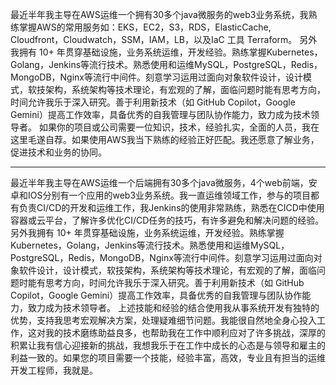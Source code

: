 最近半年我主导在AWS运维一个拥有30多个java微服务的web3业务系统，我熟练掌握AWS的常用服务如：EKS，EC2，S3，RDS，ElasticCache, Cloudfront，Cloudwatch，SSM，IAM，LB，以及IaC 工具 Terraform。
另外我拥有 10+ 年贯穿基础设施，业务系统运维，开发经验。熟练掌握Kubernetes，Golang，Jenkins等流行技术。熟悉使用和运维MySQL，PostgreSQL，Redis，MongoDB，Nginx等流行中间件。刻意学习运用过面向对象软件设计，设计模式，软技架构，系统架构等技术理论，有宏观的了解，面临问题时能有思考方向，时间允许我乐于深入研究。善于利用新技术（如 GitHub Copilot，Google Gemini）提高工作效率，具备优秀的自我管理与团队协作能力，致力成为技术领导者。
如果你的项目或公司需要一位知识，技术，经验扎实，全面的人员，我在这里毛遂自荐。如果使用AWS我当下熟练的经验正好匹配。我还愿意了解业务，促进技术和业务的协同。

---

最近半年我主导在AWS运维一个后端拥有30多个java微服务，4个web前端，安卓和IOS分别有一个应用的web3业务系统。我一直运维领域工作，参与的项目都有负责CI/CD的开发和运维工作，我Jenkins的使用非常熟练，熟悉在CICD中使用容器或云平台，了解许多优化CI/CD任务的技巧，有许多避免和解决问题的经验。
另外我拥有 10+ 年贯穿基础设施，业务系统运维，开发经验。熟练掌握Kubernetes，Golang，Jenkins等流行技术。熟悉使用和运维MySQL，PostgreSQL，Redis，MongoDB，Nginx等流行中间件。刻意学习运用过面向对象软件设计，设计模式，软技架构，系统架构等技术理论，有宏观的了解，面临问题时能有思考方向，时间允许我乐于深入研究。善于利用新技术（如 GitHub Copilot，Google Gemini）提高工作效率，具备优秀的自我管理与团队协作能力，致力成为技术领导者。
上述技能和经验的结合使用我从事系统开发有独特的优势，支持我思考宏观解决方案，处理疑难细节问题。我能很自然地全身心投入工作，这对我的技术磨练助益良多，也帮助我在工作中顺利应对了许多挑战，深厚的积累让我有信心迎接新的挑战，我想我乐于在工作中成长的心态是与领导和雇主的利益一致的。如果您的项目需要一个技能，经验丰富，高效，专业且有担当的运维开发工程师，我就是。